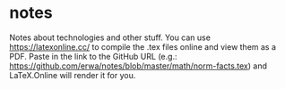 notes
=====

Notes about technologies and other stuff. You can use https://latexonline.cc/ to compile the .tex files online and view them as a PDF. Paste in the link to the GitHub URL (e.g.: https://github.com/erwa/notes/blob/master/math/norm-facts.tex) and LaTeX.Online will render it for you.
